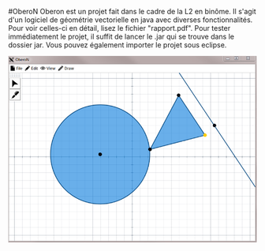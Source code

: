 #OberoN
Oberon est un projet fait dans le cadre de la L2 en binôme.
Il s'agit d'un logiciel de géométrie vectorielle en java avec diverses fonctionnalités. Pour voir celles-ci en détail, 
lisez le fichier "rapport.pdf". Pour tester immédiatement le projet, il suffit de lancer le .jar qui se trouve dans 
le dossier jar. Vous pouvez également importer le projet sous eclipse.

![Capture d'écran](/Circle.PNG)